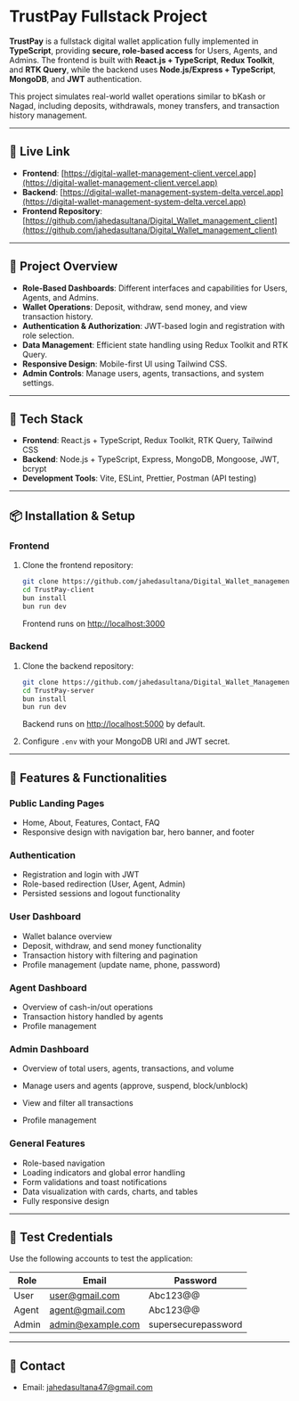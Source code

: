 # TrustPay Fullstack Project 

**TrustPay** is a fullstack digital wallet application fully implemented in **TypeScript**, providing **secure, role-based access** for Users, Agents, and Admins. The frontend is built with **React.js + TypeScript**, **Redux Toolkit**, and **RTK Query**, while the backend uses **Node.js/Express + TypeScript**, **MongoDB**, and **JWT** authentication.

This project simulates real-world wallet operations similar to bKash or Nagad, including deposits, withdrawals, money transfers, and transaction history management.

---

## 🔗 Live Link

* **Frontend**: [https://digital-wallet-management-client.vercel.app](https://digital-wallet-management-client.vercel.app) 
* **Backend**: [https://digital-wallet-management-system-delta.vercel.app](https://digital-wallet-management-system-delta.vercel.app)
* **Frontend Repository**: [https://github.com/jahedasultana/Digital_Wallet_management_client](https://github.com/jahedasultana/Digital_Wallet_management_client)

---

## 🚀 Project Overview

* **Role-Based Dashboards**: Different interfaces and capabilities for Users, Agents, and Admins.
* **Wallet Operations**: Deposit, withdraw, send money, and view transaction history.
* **Authentication & Authorization**: JWT-based login and registration with role selection.
* **Data Management**: Efficient state handling using Redux Toolkit and RTK Query.
* **Responsive Design**: Mobile-first UI using Tailwind CSS.
* **Admin Controls**: Manage users, agents, transactions, and system settings.

---

## 🧱 Tech Stack

* **Frontend**: React.js + TypeScript, Redux Toolkit, RTK Query, Tailwind CSS
* **Backend**: Node.js + TypeScript, Express, MongoDB, Mongoose, JWT, bcrypt
* **Development Tools**: Vite, ESLint, Prettier, Postman (API testing)

---

## 📦 Installation & Setup

### Frontend

1. Clone the frontend repository:

   ```bash
   git clone https://github.com/jahedasultana/Digital_Wallet_management_client.git
   cd TrustPay-client
   bun install
   bun run dev
   ```

   Frontend runs on [http://localhost:3000](http://localhost:3000)

### Backend

1. Clone the backend repository:

   ```bash
   git clone https://github.com/jahedasultana/Digital_Wallet_Management_System.git
   cd TrustPay-server
   bun install
   bun run dev
   ```

   Backend runs on [http://localhost:5000](http://localhost:5000) by default.

2. Configure `.env` with your MongoDB URI and JWT secret.

---

## 🧪 Features & Functionalities

### Public Landing Pages

* Home, About, Features, Contact, FAQ
* Responsive design with navigation bar, hero banner, and footer

### Authentication

* Registration and login with JWT
* Role-based redirection (User, Agent, Admin)
* Persisted sessions and logout functionality

### User Dashboard

* Wallet balance overview
* Deposit, withdraw, and send money functionality
* Transaction history with filtering and pagination
* Profile management (update name, phone, password)

### Agent Dashboard

* Overview of cash-in/out operations
* Transaction history handled by agents
* Profile management

### Admin Dashboard

* Overview of total users, agents, transactions, and volume

* Manage users and agents (approve, suspend, block/unblock)

* View and filter all transactions

* Profile management

### General Features

* Role-based navigation
* Loading indicators and global error handling
* Form validations and toast notifications
* Data visualization with cards, charts, and tables
* Fully responsive design


---

## 🧪 Test Credentials

Use the following accounts to test the application:

| Role  | Email                                                  | Password  |
| ----- | ---------------------------------------------------    | --------  |
| User  | [user@gmail.com](mailto:user@gmail.com)                | Abc123@@ |
| Agent | [agent@gmail.com](mailto:agent@gmail.com)              | Abc123@@ |
| Admin | [admin@example.com](mailto:admin@example.com)          | supersecurepassword |

---


## 📧 Contact

* Email: [jahedasultana47@gmail.com](mailto:jahedasultana47@gmail.com)


